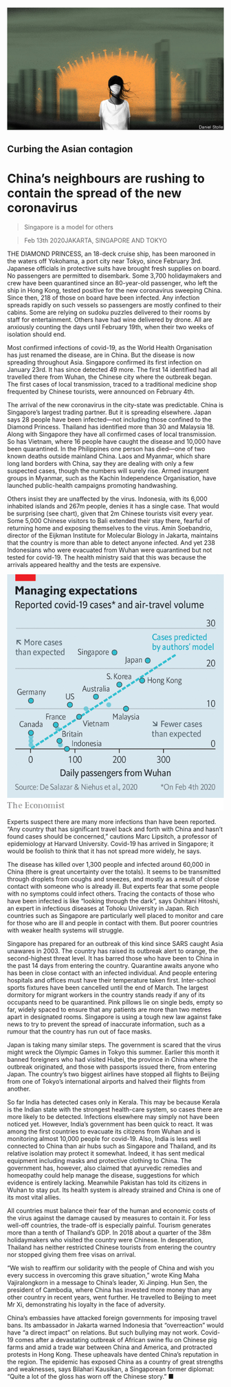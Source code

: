 ![](./images/20200215_IRD001_0.jpg)

## Curbing the Asian contagion

# China’s neighbours are rushing to contain the spread of the new coronavirus

> Singapore is a model for others

> Feb 13th 2020JAKARTA, SINGAPORE AND TOKYO

THE DIAMOND PRINCESS, an 18-deck cruise ship, has been marooned in the waters off Yokohama, a port city near Tokyo, since February 3rd. Japanese officials in protective suits have brought fresh supplies on board. No passengers are permitted to disembark. Some 3,700 holidaymakers and crew have been quarantined since an 80-year-old passenger, who left the ship in Hong Kong, tested positive for the new coronavirus sweeping China. Since then, 218 of those on board have been infected. Any infection spreads rapidly on such vessels so passengers are mostly confined to their cabins. Some are relying on sudoku puzzles delivered to their rooms by staff for entertainment. Others have had wine delivered by drone. All are anxiously counting the days until February 19th, when their two weeks of isolation should end.

Most confirmed infections of covid-19, as the World Health Organisation has just renamed the disease, are in China. But the disease is now spreading throughout Asia. Singapore confirmed its first infection on January 23rd. It has since detected 49 more. The first 14 identified had all travelled there from Wuhan, the Chinese city where the outbreak began. The first cases of local transmission, traced to a traditional medicine shop frequented by Chinese tourists, were announced on February 4th.

The arrival of the new coronavirus in the city-state was predictable. China is Singapore’s largest trading partner. But it is spreading elsewhere. Japan says 28 people have been infected—not including those confined to the Diamond Princess. Thailand has identified more than 30 and Malaysia 18. Along with Singapore they have all confirmed cases of local transmission. So has Vietnam, where 16 people have caught the disease and 10,000 have been quarantined. In the Philippines one person has died—one of two known deaths outside mainland China. Laos and Myanmar, which share long land borders with China, say they are dealing with only a few suspected cases, though the numbers will surely rise. Armed insurgent groups in Myanmar, such as the Kachin Independence Organisation, have launched public-health campaigns promoting handwashing.

Others insist they are unaffected by the virus. Indonesia, with its 6,000 inhabited islands and 267m people, denies it has a single case. That would be surprising (see chart), given that 2m Chinese tourists visit every year. Some 5,000 Chinese visitors to Bali extended their stay there, fearful of returning home and exposing themselves to the virus. Amin Soebandrio, director of the Eijkman Institute for Molecular Biology in Jakarta, maintains that the country is more than able to detect anyone infected. And yet 238 Indonesians who were evacuated from Wuhan were quarantined but not tested for covid-19. The health ministry said that this was because the arrivals appeared healthy and the tests are expensive.

![](./images/20200215_IRC964.png)

Experts suspect there are many more infections than have been reported. “Any country that has significant travel back and forth with China and hasn’t found cases should be concerned,” cautions Marc Lipsitch, a professor of epidemiology at Harvard University. Covid-19 has arrived in Singapore; it would be foolish to think that it has not spread more widely, he says.

The disease has killed over 1,300 people and infected around 60,000 in China (there is great uncertainty over the totals). It seems to be transmitted through droplets from coughs and sneezes, and mostly as a result of close contact with someone who is already ill. But experts fear that some people with no symptoms could infect others. Tracing the contacts of those who have been infected is like “looking through the dark”, says Oshitani Hitoshi, an expert in infectious diseases at Tohoku University in Japan. Rich countries such as Singapore are particularly well placed to monitor and care for those who are ill and people in contact with them. But poorer countries with weaker health systems will struggle.

Singapore has prepared for an outbreak of this kind since SARS caught Asia unawares in 2003. The country has raised its outbreak alert to orange, the second-highest threat level. It has barred those who have been to China in the past 14 days from entering the country. Quarantine awaits anyone who has been in close contact with an infected individual. And people entering hospitals and offices must have their temperature taken first. Inter-school sports fixtures have been cancelled until the end of March. The largest dormitory for migrant workers in the country stands ready if any of its occupants need to be quarantined. Pink pillows lie on single beds, empty so far, widely spaced to ensure that any patients are more than two metres apart in designated rooms. Singapore is using a tough new law against fake news to try to prevent the spread of inaccurate information, such as a rumour that the country has run out of face masks.

Japan is taking many similar steps. The government is scared that the virus might wreck the Olympic Games in Tokyo this summer. Earlier this month it banned foreigners who had visited Hubei, the province in China where the outbreak originated, and those with passports issued there, from entering Japan. The country’s two biggest airlines have stopped all flights to Beijing from one of Tokyo’s international airports and halved their flights from another.

So far India has detected cases only in Kerala. This may be because Kerala is the Indian state with the strongest health-care system, so cases there are more likely to be detected. Infections elsewhere may simply not have been noticed yet. However, India’s government has been quick to react. It was among the first countries to evacuate its citizens from Wuhan and is monitoring almost 10,000 people for covid-19. Also, India is less well connected to China than air hubs such as Singapore and Thailand, and its relative isolation may protect it somewhat. Indeed, it has sent medical equipment including masks and protective clothing to China. The government has, however, also claimed that ayurvedic remedies and homeopathy could help manage the disease, suggestions for which evidence is entirely lacking. Meanwhile Pakistan has told its citizens in Wuhan to stay put. Its health system is already strained and China is one of its most vital allies.

All countries must balance their fear of the human and economic costs of the virus against the damage caused by measures to contain it. For less well-off countries, the trade-off is especially painful. Tourism generates more than a tenth of Thailand’s GDP. In 2018 about a quarter of the 38m holidaymakers who visited the country were Chinese. In desperation, Thailand has neither restricted Chinese tourists from entering the country nor stopped giving them free visas on arrival.

“We wish to reaffirm our solidarity with the people of China and wish you every success in overcoming this grave situation,” wrote King Maha Vajiralongkorn in a message to China’s leader, Xi Jinping. Hun Sen, the president of Cambodia, where China has invested more money than any other country in recent years, went further. He travelled to Beijing to meet Mr Xi, demonstrating his loyalty in the face of adversity.

China’s embassies have attacked foreign governments for imposing travel bans. Its ambassador in Jakarta warned Indonesia that “overreaction” would have “a direct impact” on relations. But such bullying may not work. Covid-19 comes after a devastating outbreak of African swine flu on Chinese pig farms and amid a trade war between China and America, and protracted protests in Hong Kong. These upheavals have dented China’s reputation in the region. The epidemic has exposed China as a country of great strengths and weaknesses, says Bilahari Kausikan, a Singaporean former diplomat: “Quite a lot of the gloss has worn off the Chinese story.” ■